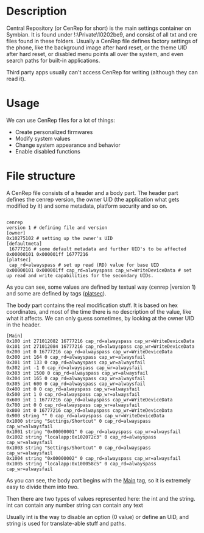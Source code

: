 # Description #

Central Repository (or CenRep for short) is the main settings container on Symbian.
It is found under !:\Private\10202be9\, and consist of all txt and cre files found in these folders. Usually a CenRep file defines factory settings of the phone, like the background image after hard reset, or the theme UID after hard reset, or disabled menu points all over the system, and even search paths for built-in applications.


Third party apps usually can't access CenRep for writing (although they can read it).


# Usage #

We can use CenRep files for a lot of things:
  * Create personalized firmwares
  * Modify system values
  * Change system appearance and behavior
  * Enable disabled functions


# File structure #

A CenRep file consists of a header and a body part.
The header part defines the cenrep version, the owner UID (the application what gets modified by it) and some metadata, platform security and so on.

```

cenrep
version 1 # defining file and version
[owner]
0x10275102 # setting up the owner's UID
[defaultmeta]
 16777216 # some default metadata and further UID's to be affected
0x00000101 0x000001ff 16777216
[platsec]
 cap_rd=alwayspass # set up read (RD) value for base UID
0x00000101 0x000001ff cap_rd=alwayspass cap_wr=WriteDeviceData # set up read and write capabilities for the secondary UIDs.

```

As you can see, some values are defined by textual way (cenrep |version 1) and some are defined by tags ([platsec](platsec.md)).


The body part contains the real modification stuff. It is based on hex coordinates, and most of the time there is no description of the value, like what it affects. We can only guess sometimes, by looking at the owner UID in the header.


```
[Main]
0x100 int 271012082 16777216 cap_rd=alwayspass cap_wr=WriteDeviceData
0x101 int 271012084 16777216 cap_rd=alwayspass cap_wr=WriteDeviceData
0x200 int 0 16777216 cap_rd=alwayspass cap_wr=WriteDeviceData
0x300 int 164 0 cap_rd=alwayspass cap_wr=alwaysfail
0x301 int 133 0 cap_rd=alwayspass cap_wr=alwaysfail
0x302 int -1 0 cap_rd=alwayspass cap_wr=alwaysfail
0x303 int 1500 0 cap_rd=alwayspass cap_wr=alwaysfail
0x304 int 165 0 cap_rd=alwayspass cap_wr=alwaysfail
0x305 int 600 0 cap_rd=alwayspass cap_wr=alwaysfail
0x400 int 0 0 cap_rd=alwayspass cap_wr=alwaysfail
0x500 int 1 0 cap_rd=alwayspass cap_wr=alwaysfail
0x600 int 1 16777216 cap_rd=alwayspass cap_wr=WriteDeviceData
0x700 int 0 0 cap_rd=alwayspass cap_wr=alwaysfail
0x800 int 0 16777216 cap_rd=alwayspass cap_wr=WriteDeviceData
0x900 string "" 0 cap_rd=alwayspass cap_wr=WriteDeviceData
0x1000 string "Settings/Shortcut" 0 cap_rd=alwayspass cap_wr=alwaysfail
0x1001 string "0x00000001" 0 cap_rd=alwayspass cap_wr=alwaysfail
0x1002 string "localapp:0x102072c3" 0 cap_rd=alwayspass cap_wr=alwaysfail
0x1003 string "Settings/Shortcut" 0 cap_rd=alwayspass cap_wr=alwaysfail
0x1004 string "0x00000002" 0 cap_rd=alwayspass cap_wr=alwaysfail
0x1005 string "localapp:0x100058c5" 0 cap_rd=alwayspass cap_wr=alwaysfail

```

As you can see, the body part begins with the [Main](Main.md) tag, so it is extremely easy to divide them into two.

Then there are two types of values represented here: the int and the string.
int can contain any number
string can contain any text

Usually int is the way to disable an option (0 value) or define an UID, and string is used for translate-able stuff and paths.